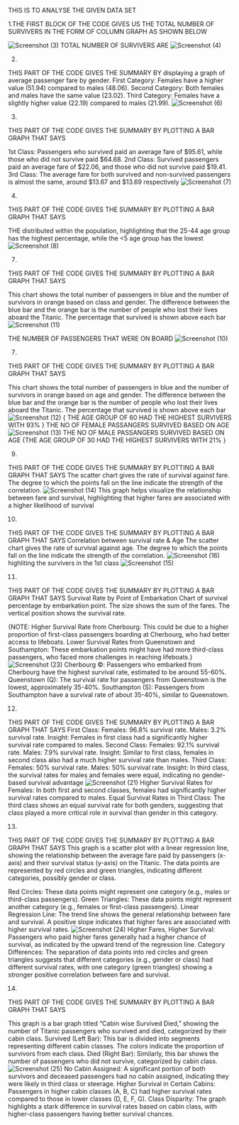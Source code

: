 
THIS IS TO ANALYSE THE GIVEN DATA SET 

1.THE FIRST BLOCK OF THE CODE GIVES US THE TOTAL NUMBER OF SURVIVERS IN THE FORM OF COLUMN GRAPH AS SHOWN BELOW

![Screenshot (3)](https://github.com/user-attachments/assets/df685e32-1612-4f31-8231-513ac4b0806a)
TOTAL NUMBER OF SURVIVERS ARE
![Screenshot (4)](https://github.com/user-attachments/assets/ac3a71b7-0835-4555-ae68-7338d221da1d)

2.
THIS PART OF THE CODE GIVES THE SUMMARY BY displaying a graph of average passenger fare by gender.
First Category: Females have a higher value (51.94) compared to males (48.06).
Second Category: Both females and males have the same value (23.02).
Third Category: Females have a slightly higher value (22.19) compared to males (21.99).
![Screenshot (6)](https://github.com/user-attachments/assets/512bdd4a-00aa-4499-85d6-4c7daf443199)

3.
THIS PART OF THE CODE GIVES THE SUMMARY BY PLOTTING A BAR GRAPH THAT SAYS

1st Class: Passengers who survived paid an average fare of $95.61, while those who did not survive paid $64.68.
2nd Class: Survived passengers paid an average fare of $22.06, and those who did not survive paid $19.41.
3rd Class: The average fare for both survived and non-survived passengers is almost the same, around $13.67 and $13.69 respectively
![Screenshot (7)](https://github.com/user-attachments/assets/6d368cfb-9028-4d47-9dcc-77e30f8bf726)

4.
THIS PART OF THE CODE GIVES THE SUMMARY BY PLOTTING A BAR GRAPH THAT SAYS

THE distributed within the population, highlighting that the 25-44 age group has the highest percentage, while the <5 age group has the lowest
![Screenshot (8)](https://github.com/user-attachments/assets/879e3953-52d1-411e-ada2-6acdc972587f)

7.
THIS PART OF THE CODE GIVES THE SUMMARY BY PLOTTING A BAR GRAPH THAT SAYS

This chart shows the total number of passengers in blue and the number of survivors in orange based on class and gender. The difference between the blue bar and the orange bar is the number of people who lost their lives aboard the Titanic. The percentage that survived is shown above each bar
![Screenshot (11)](https://github.com/user-attachments/assets/12a8ea45-7226-4b77-b88b-fce560deacd0)

THE NUMBER OF PASSENGERS THAT WERE ON BOARD 
![Screenshot (10)](https://github.com/user-attachments/assets/22ee8058-cc6f-4bd4-a374-ceebd8b62fb3)

7.
THIS PART OF THE CODE GIVES THE SUMMARY BY PLOTTING A BAR GRAPH THAT SAYS

This chart shows the total number of passengers in blue and the number of survivors in orange based on age and gender. The difference between the blue bar and the orange bar is the number of people who lost their lives aboard the Titanic. The percentage that survived is shown above each bar
![Screenshot (12)](https://github.com/user-attachments/assets/d3d17947-0dee-45e7-a75f-f6cc655505d7)
{ THE AGE GROUP OF 60 HAD THE HIGHEST SURVIVERS WITH 93% }
THE NO OF FEMALE PASSANGERS SURVIVED BASED ON AGE 
![Screenshot (13)](https://github.com/user-attachments/assets/4e180082-b81e-4074-963d-eb7e9586505e)
THE NO OF MALE PASSANGERS SURVIVED BASED ON AGE
{THE AGE GROUP OF 30 HAD THE HIGHEST SURVIVERS WITH 21% }

9.
THIS PART OF THE CODE GIVES THE SUMMARY BY PLOTTING A BAR GRAPH THAT SAYS
The scatter chart gives the rate of survival against fare. The degree to which the points fall on the line indicate the strength of the correlation.
![Screenshot (14)](https://github.com/user-attachments/assets/582c2e51-e4a2-4db2-9473-93f9b678ced0)
This graph helps visualize the relationship between fare and survival, highlighting that higher fares are associated with a higher likelihood of survival

10.
THIS PART OF THE CODE GIVES THE SUMMARY BY PLOTTING A BAR GRAPH THAT SAYS
Correlation between survival rate & Age
The scatter chart gives the rate of survival against age. The degree to which the points fall on the line indicate the strength of the correlation.
![Screenshot (16)](https://github.com/user-attachments/assets/92639a0d-a65a-48b9-808d-5c2f68ebf7fd)
highliting the survivers in the 1st class
![Screenshot (15)](https://github.com/user-attachments/assets/fe4cd652-cca3-4ce4-9549-388f408d88fc)

11.
THIS PART OF THE CODE GIVES THE SUMMARY BY PLOTTING A BAR GRAPH THAT SAYS
Survival Rate by Point of Embarkation
Chart of survival percentage by embarkation point. The size shows the sum of the fares. The vertical position shows the survival rate.

{NOTE:
Higher Survival Rate from Cherbourg: This could be due to a higher proportion of first-class passengers boarding at Cherbourg, who had better access to lifeboats.
Lower Survival Rates from Queenstown and Southampton: These embarkation points might have had more third-class passengers, who faced more challenges in reaching lifeboats.}
![Screenshot (23)](https://github.com/user-attachments/assets/f997ee3d-1714-4754-8d42-b95b6ccdc6ac)
Cherbourg ©: Passengers who embarked from Cherbourg have the highest survival rate, estimated to be around 55-60%.
Queenstown (Q): The survival rate for passengers from Queenstown is the lowest, approximately 35-40%.
Southampton (S): Passengers from Southampton have a survival rate of about 35-40%, similar to Queenstown.

12.
THIS PART OF THE CODE GIVES THE SUMMARY BY PLOTTING A BAR GRAPH THAT SAYS
First Class:
Females: 96.8% survival rate.
Males: 3.2% survival rate.
Insight: Females in first class had a significantly higher survival rate compared to males.
Second Class:
Females: 92.1% survival rate.
Males: 7.9% survival rate.
Insight: Similar to first class, females in second class also had a much higher survival rate than males.
Third Class:
Females: 50% survival rate.
Males: 50% survival rate.
Insight: In third class, the survival rates for males and females were equal, indicating no gender-based survival advantage
![Screenshot (21)](https://github.com/user-attachments/assets/87a4211a-ebd6-4794-8d90-48bbb91810f7)
Higher Survival Rates for Females: In both first and second classes, females had significantly higher survival rates compared to males.
Equal Survival Rates in Third Class: The third class shows an equal survival rate for both genders, suggesting that class played a more critical role in survival than gender in this category.


13.
THIS PART OF THE CODE GIVES THE SUMMARY BY PLOTTING A BAR GRAPH THAT SAYS
This graph is a scatter plot with a linear regression line, showing the relationship between the average fare paid by passengers (x-axis) and their survival status (y-axis) on the Titanic. The data points are represented by red circles and green triangles, indicating different categories, possibly gender or class.


Red Circles: These data points might represent one category (e.g., males or third-class passengers).
Green Triangles: These data points might represent another category (e.g., females or first-class passengers).
Linear Regression Line: The trend line shows the general relationship between fare and survival. A positive slope indicates that higher fares are associated with higher survival rates.
![Screenshot (24)](https://github.com/user-attachments/assets/361d36c9-53fe-4359-8d3c-39aeb8078afd)
Higher Fares, Higher Survival: Passengers who paid higher fares generally had a higher chance of survival, as indicated by the upward trend of the regression line.
Category Differences: The separation of data points into red circles and green triangles suggests that different categories (e.g., gender or class) had different survival rates, with one category (green triangles) showing a stronger positive correlation between fare and survival.

 14.
 THIS PART OF THE CODE GIVES THE SUMMARY BY PLOTTING A BAR GRAPH THAT SAYS

This graph is a bar graph titled “Cabin wise Survived Died,” showing the number of Titanic passengers who survived and died, categorized by their cabin class.
Survived (Left Bar): This bar is divided into segments representing different cabin classes. The colors indicate the proportion of survivors from each class.
Died (Right Bar): Similarly, this bar shows the number of passengers who did not survive, categorized by cabin class.
![Screenshot (25)](https://github.com/user-attachments/assets/a8894e7e-969a-4a27-9834-502b94d4bcfc)
No Cabin Assigned: A significant portion of both survivors and deceased passengers had no cabin assigned, indicating they were likely in third class or steerage.
Higher Survival in Certain Cabins: Passengers in higher cabin classes (A, B, C) had higher survival rates compared to those in lower classes (D, E, F, G).
Class Disparity: The graph highlights a stark difference in survival rates based on cabin class, with higher-class passengers having better survival chances.














